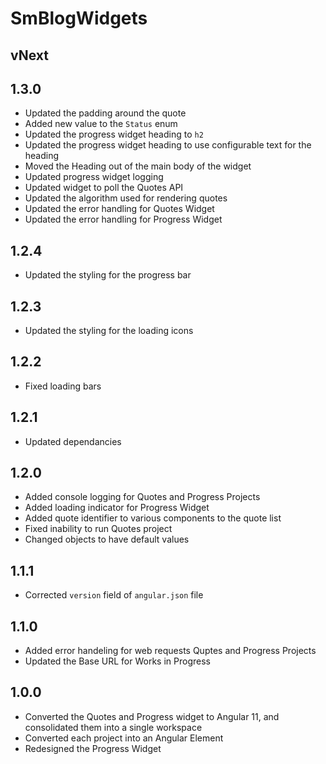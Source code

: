 # SmBlogWidgets

## vNext

## 1.3.0

- Updated the padding around the quote
- Added new value to the `Status` enum
- Updated the progress widget heading to `h2` 
- Updated the progress widget heading to use configurable text for the heading
- Moved the Heading out of the main body of the widget
- Updated progress widget logging
- Updated widget to poll the Quotes API
- Updated the algorithm used for rendering quotes
- Updated the error handling for Quotes Widget
- Updated the error handling for Progress Widget

## 1.2.4

- Updated the styling for the progress bar

## 1.2.3

- Updated the styling for the loading icons

## 1.2.2

- Fixed loading bars

## 1.2.1

- Updated dependancies

## 1.2.0

- Added console logging for Quotes and Progress Projects
- Added loading indicator for Progress Widget
- Added quote identifier to various components to the quote list
- Fixed inability to run Quotes project
- Changed objects to have default values

## 1.1.1

- Corrected `version` field of `angular.json` file

## 1.1.0

- Added error handeling for web requests Quptes and Progress Projects
- Updated the Base URL for Works in Progress 

## 1.0.0

- Converted the Quotes and Progress widget to Angular 11, and consolidated
them into a single workspace
- Converted each project into an Angular Element
- Redesigned the Progress Widget
